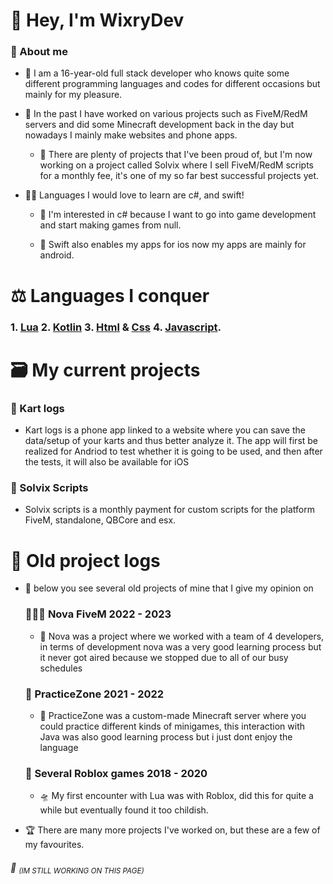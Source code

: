 # 👋 Hey, I'm WixryDev

### 🚀 About me
- 👦 I am a 16-year-old full stack developer who knows quite some different programming languages ​​and codes for different occasions but mainly for my pleasure.

- 📜 In the past I have worked on various projects such as FiveM/RedM servers and did some Minecraft development back in the day but nowadays I mainly make websites and phone apps.

  - 🥇 There are plenty of projects that I've been proud of, but I'm now working on a project called Solvix where I sell FiveM/RedM scripts for a monthly fee, it's one of my so far best successful projects yet.

- 👨‍🎓 Languages I would love to learn are c#, and swift!

  - 🧠 I'm interested in c# because I want to go into game development and start making games from null.

  - 👥 Swift also enables my apps for ios now my apps are mainly for android.

# ⚖️ Languages I conquer

### 1. [Lua](https://www.lua.org/) 2. [Kotlin](https://kotlinlang.org/) 3. [Html](https://www.w3schools.com/howto/howto_make_a_website.asp) & [Css]() 4. [Javascript](https://www.javascript.com/).

# 🗃️ My current projects

  ### 🚙 Kart logs
 
  - Kart logs is a phone app linked to a website where you can save the data/setup of your karts and thus better analyze it. The app will first be realized for Andriod to test whether it is going to be used, and then after the tests, it will also be available for iOS
  
  ### 📁 Solvix Scripts
  - Solvix scripts is a monthly payment for custom scripts for the platform FiveM, standalone, QBCore and esx.

# 📕 Old project logs

- 📂 below you see several old projects of mine that I give my opinion on

  ### 🧑‍🤝‍🧑 Nova FiveM 2022 - 2023
  
  - 🌟 Nova was a project where we worked with a team of 4 developers, in terms of development nova was a very good learning process but it never got aired because we stopped due to all of our busy schedules

  ### 🏹 PracticeZone 2021 - 2022
  
  - 🔫 PracticeZone was a custom-made Minecraft server where you could practice different kinds of minigames, this interaction with Java was also good learning process but i just dont enjoy the language

  ### 🔧 Several Roblox games 2018 - 2020
  
  - 🛸 My first encounter with Lua was with Roblox, did this for quite a while but eventually found it too childish.

- 🏆 There are many more projects I've worked on, but these are a few of my favourites.

###### 👷 <sub>(IM STILL WORKING ON THIS PAGE)</sub>
